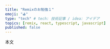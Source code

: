 ```yaml
---
title: "Remixのお勉強１"
emoji: "⛳"
type: "tech" # tech: 技術記事 / idea: アイデア
topics: [remix, react, typescript, javascript]
published: false
---
```


本文